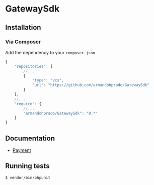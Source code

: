 # GatewaySdk

## Installation

### Via Composer
Add the dependency to your ```composer.json```

```javascript
{
    "repositories": [
        //...
        {
            "type": "vcs",
            "url": "https://github.com/armandohprado/GatewaySdk"
        }
    ],
    //...
    "require": {
        //...
        "armandohprado/GatewaySdk": "0.*"
    }
}
```

## Documentation

- [Payment](docs/payment.md)

## Running tests

```sh
$ vendor/bin/phpunit
```
